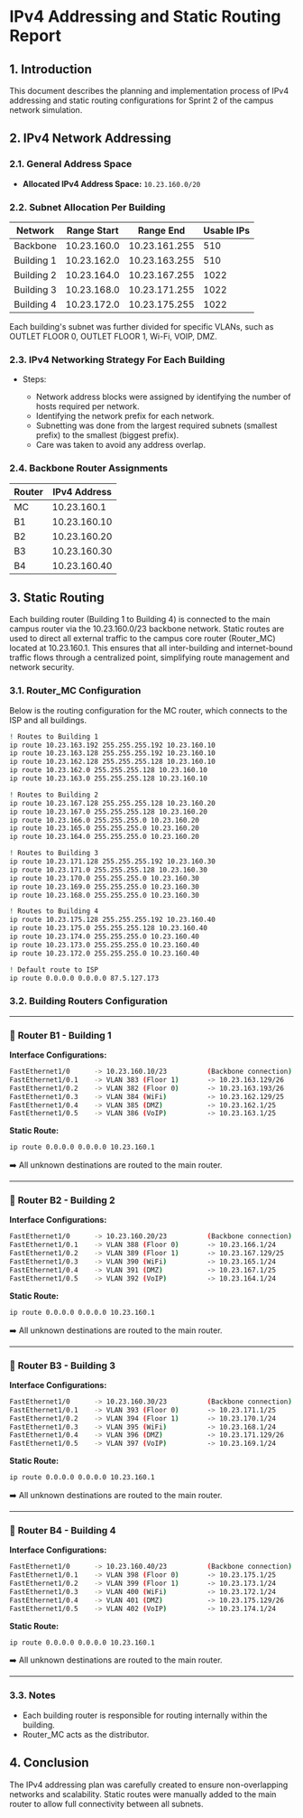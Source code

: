 # IPv4 Addressing and Static Routing Report

## 1. Introduction
This document describes the planning and implementation process of IPv4 addressing and static routing configurations for Sprint 2 of the campus network simulation.

## 2. IPv4 Network Addressing

### 2.1. General Address Space

- **Allocated IPv4 Address Space:** `10.23.160.0/20`

### 2.2. Subnet Allocation Per Building

| Network        | Range Start    | Range End       | Usable IPs  |
|----------------|----------------|-----------------|-------------|
| Backbone       | 10.23.160.0    | 10.23.161.255   | 510         |
| Building 1     | 10.23.162.0    | 10.23.163.255   | 510         |
| Building 2     | 10.23.164.0    | 10.23.167.255   | 1022        |
| Building 3     | 10.23.168.0    | 10.23.171.255   | 1022        |
| Building 4     | 10.23.172.0    | 10.23.175.255   | 1022        |

Each building's subnet was further divided for specific VLANs, such as OUTLET FLOOR 0, OUTLET FLOOR 1, Wi-Fi, VOIP, DMZ.

### 2.3. IPv4 Networking Strategy For Each Building 
  
- Steps:

    - Network address blocks were assigned by identifying the number of hosts required per network.
    - Identifying the network prefix for each network.
    - Subnetting was done from the largest required subnets (smallest prefix) to the smallest (biggest prefix).
    - Care was taken to avoid any address overlap.


### 2.4. Backbone Router Assignments

| Router | IPv4 Address   |
|--------|----------------|
| MC     | 10.23.160.1    |
| B1     | 10.23.160.10   |
| B2     | 10.23.160.20   |
| B3     | 10.23.160.30   |
| B4     | 10.23.160.40   |

## 3. Static Routing

Each building router (Building 1 to Building 4) is connected to the main campus router via the 10.23.160.0/23 backbone network. 
Static routes are used to direct all external traffic to the campus core router (Router_MC) located at 10.23.160.1. 
This ensures that all inter-building and internet-bound traffic flows through a centralized point, simplifying route management and network security.


### 3.1. Router_MC Configuration
Below is the routing configuration for the MC router, which connects to the ISP and all buildings.

```bash
! Routes to Building 1
ip route 10.23.163.192 255.255.255.192 10.23.160.10
ip route 10.23.163.128 255.255.255.192 10.23.160.10
ip route 10.23.162.128 255.255.255.128 10.23.160.10
ip route 10.23.162.0 255.255.255.128 10.23.160.10
ip route 10.23.163.0 255.255.255.128 10.23.160.10

! Routes to Building 2
ip route 10.23.167.128 255.255.255.128 10.23.160.20
ip route 10.23.167.0 255.255.255.128 10.23.160.20
ip route 10.23.166.0 255.255.255.0 10.23.160.20
ip route 10.23.165.0 255.255.255.0 10.23.160.20
ip route 10.23.164.0 255.255.255.0 10.23.160.20

! Routes to Building 3
ip route 10.23.171.128 255.255.255.192 10.23.160.30
ip route 10.23.171.0 255.255.255.128 10.23.160.30
ip route 10.23.170.0 255.255.255.0 10.23.160.30
ip route 10.23.169.0 255.255.255.0 10.23.160.30
ip route 10.23.168.0 255.255.255.0 10.23.160.30

! Routes to Building 4
ip route 10.23.175.128 255.255.255.192 10.23.160.40
ip route 10.23.175.0 255.255.255.128 10.23.160.40
ip route 10.23.174.0 255.255.255.0 10.23.160.40
ip route 10.23.173.0 255.255.255.0 10.23.160.40
ip route 10.23.172.0 255.255.255.0 10.23.160.40

! Default route to ISP
ip route 0.0.0.0 0.0.0.0 87.5.127.173
```


### 3.2. Building Routers Configuration

---

### 🏢 **Router B1** - Building 1

**Interface Configurations:**
```bash
FastEthernet1/0      -> 10.23.160.10/23          (Backbone connection)
FastEthernet1/0.1    -> VLAN 383 (Floor 1)       -> 10.23.163.129/26
FastEthernet1/0.2    -> VLAN 382 (Floor 0)       -> 10.23.163.193/26
FastEthernet1/0.3    -> VLAN 384 (WiFi)          -> 10.23.162.129/25
FastEthernet1/0.4    -> VLAN 385 (DMZ)           -> 10.23.162.1/25
FastEthernet1/0.5    -> VLAN 386 (VoIP)          -> 10.23.163.1/25
```

**Static Route:**
```bash
ip route 0.0.0.0 0.0.0.0 10.23.160.1
```
➡️ All unknown destinations are routed to the main router.

---

### 🏢 **Router B2** - Building 2

**Interface Configurations:**
```bash
FastEthernet1/0      -> 10.23.160.20/23          (Backbone connection)
FastEthernet1/0.1    -> VLAN 388 (Floor 0)       -> 10.23.166.1/24
FastEthernet1/0.2    -> VLAN 389 (Floor 1)       -> 10.23.167.129/25
FastEthernet1/0.3    -> VLAN 390 (WiFi)          -> 10.23.165.1/24
FastEthernet1/0.4    -> VLAN 391 (DMZ)           -> 10.23.167.1/25
FastEthernet1/0.5    -> VLAN 392 (VoIP)          -> 10.23.164.1/24
```

**Static Route:**
```bash
ip route 0.0.0.0 0.0.0.0 10.23.160.1
```
➡️ All unknown destinations are routed to the main router.


---

### 🏢 **Router B3** - Building 3

**Interface Configurations:**
```bash
FastEthernet1/0      -> 10.23.160.30/23          (Backbone connection)
FastEthernet1/0.1    -> VLAN 393 (Floor 0)       -> 10.23.171.1/25
FastEthernet1/0.2    -> VLAN 394 (Floor 1)       -> 10.23.170.1/24
FastEthernet1/0.3    -> VLAN 395 (WiFi)          -> 10.23.168.1/24
FastEthernet1/0.4    -> VLAN 396 (DMZ)           -> 10.23.171.129/26
FastEthernet1/0.5    -> VLAN 397 (VoIP)          -> 10.23.169.1/24
```

**Static Route:**
```bash
ip route 0.0.0.0 0.0.0.0 10.23.160.1
```
➡️ All unknown destinations are routed to the main router.

---

### 🏢 **Router B4** - Building 4

**Interface Configurations:**
```bash
FastEthernet1/0      -> 10.23.160.40/23          (Backbone connection)
FastEthernet1/0.1    -> VLAN 398 (Floor 0)       -> 10.23.175.1/25
FastEthernet1/0.2    -> VLAN 399 (Floor 1)       -> 10.23.173.1/24
FastEthernet1/0.3    -> VLAN 400 (WiFi)          -> 10.23.172.1/24
FastEthernet1/0.4    -> VLAN 401 (DMZ)           -> 10.23.175.129/26
FastEthernet1/0.5    -> VLAN 402 (VoIP)          -> 10.23.174.1/24
```

**Static Route:**
```bash
ip route 0.0.0.0 0.0.0.0 10.23.160.1
```
➡️ All unknown destinations are routed to the main router.

---

### 3.3. Notes
- Each building router is responsible for routing internally within the building.
- Router_MC acts as the distributor.


## 4. Conclusion
The IPv4 addressing plan was carefully created to ensure non-overlapping networks and scalability. Static routes were manually added to the main router to allow full connectivity between all subnets.



